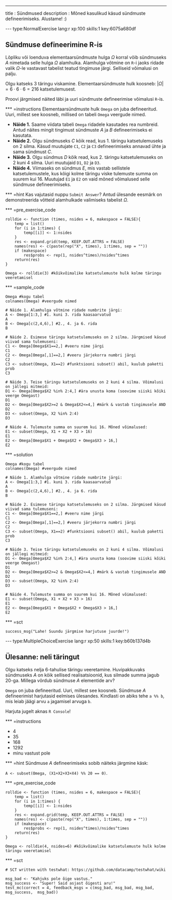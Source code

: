---
title       : Sündmused
description : Mõned kasulikud käsud sündmuste defineerimiseks. Alustame! :)


--- type:NormalExercise lang:r xp:100 skills:1 key:6075a680df
## Sündmuse defineerimine R-is

Lõpliku või loenduva elementaarsündmuste hulga $\Omega$ korral võib sündmuseks *A* nimetada selle hulga $\Omega$ alamhulka. Alamhulga võtmine on `R`-i jaoks ridade valik  $\Omega$-le vastavast tabelist teatud tingimuse järgi. Selliseid võimalusi on palju.

Olgu katseks 3 täringu viskamine. Elementaarsündmuste hulk koosneb: $|\Omega|=6\cdot 6\cdot 6 = 216$ katsetulemusest. 

Proovi järgmised näited läbi ja uuri sündmuste defineerimise võimalusi `R`-is.

*** =instructions
Elementaarsündmuste hulk `Omega` on juba defineeritud. Uuri, millest see koosneb, millised on tabeli `Omega` veergude nimed.
* **Näide 1.** Saame viidata tabeli `Omega` ridadele kasutades rea numbreid. Antud näites mingit tingimust sündmuste *A* ja *B* defineerimiseks ei kasutata.
* **Näide 2.** Olgu sündmuseks $C$ kõik read, kus 1. täringu katsetulemuseks on 2 silma. Käsud muutujate `C1`, `C2` ja `C3` defineerimiseks annavad ühte ja sama sündmust $C$.
* **Näide 3.** Olgu sündmus $D$ kõik read, kus 2. täringu katsetulemuseks on 2 kuni 4 silma. Uuri muutujaid `D1`, `D2` ja `D3`.
* **Näide 4.** Viimaseks on sündmus $E$, mis vastab sellistele katsetulemustele, kus kõigi kolme täringu viske tulemuste summa on suurem kui 16. Muutujad `E1` ja `E2` on vaid mõned võimalused selle sündmuse defineerimiseks.


*** =hint
Kas vajutasid nuppu `Submit Answer`? Antud ülesande eesmärk on demonstreerida võtteid alamhulkade valimiseks tabelist $\Omega$.

*** =pre_exercise_code
```{r}
rolldie <- function (times, nsides = 6, makespace = FALSE){
    temp = list()
    for (i in 1:times) {
        temp[[i]] <- 1:nsides
    }
    res <- expand.grid(temp, KEEP.OUT.ATTRS = FALSE)
    names(res) <- c(paste(rep("X", times), 1:times, sep = ""))
    if (makespace) 
        res$probs <- rep(1, nsides^times)/nsides^times
    return(res)
}

Omega <- rolldie(3) #kõikvõimalike katsetulemuste hulk kolme täringu veeretamisel
```

*** =sample_code
```{r}
Omega #kogu tabel
colnames(Omega) #veergude nimed

# Näide 1. Alamhulga võtmine ridade numbrite järgi:
A <- Omega[1:3,] #1. kuni 3. rida kaasaarvatud
A
B <- Omega[c(2,4,6),] #2., 4. ja 6. rida
B

# Näide 2. Esimese täringu katsetulemuseks on 2 silma. Järgmised käsud viivad sama tulemuseni:
C1 <- Omega[Omega$X1==2,] #veeru nime järgi
C1
C2 <- Omega[Omega[,1]==2,] #veeru järjekorra numbri järgi
C2
C3 <- subset(Omega, X1==2) #funktsiooni subset() abil, kuulub paketti prob
C3

# Näide 3. Teise täringu katsetulemuseks on 2 kuni 4 silma. Võimalusi on jällegi mitmeid:
D1 <- Omega[Omega$X2 %in% 2:4,] #ära unusta koma (soovime siiski kõiki veerge Omegast)
D1
D2 <- Omega[Omega$X2>=2 & Omega$X2<=4,] #märk & vastab tingimusele AND 
D2
D3 <- subset(Omega, X2 %in% 2:4)
D3

# Näide 4. Tulemuste summa on suurem kui 16. Mõned võimalused:
E1 <- subset(Omega, X1 + X2 + X3 > 16)
E1
E2 <- Omega[Omega$X1 + Omega$X2 + Omega$X3 > 16,]
E2
```

*** =solution
```{r}
Omega #kogu tabel
colnames(Omega) #veergude nimed

# Näide 1. Alamhulga võtmine ridade numbrite järgi:
A <- Omega[1:3,] #1. kuni 3. rida kaasaarvatud
A
B <- Omega[c(2,4,6),] #2., 4. ja 6. rida
B

# Näide 2. Esimese täringu katsetulemuseks on 2 silma. Järgmised käsud viivad sama tulemuseni:
C1 <- Omega[Omega$X1==2,] #veeru nime järgi
C1
C2 <- Omega[Omega[,1]==2,] #veeru järjekorra numbri järgi
C2
C3 <- subset(Omega, X1==2) #funktsiooni subset() abil, kuulub paketti prob
C3

# Näide 3. Teise täringu katsetulemuseks on 2 kuni 4 silma. Võimalusi on jällegi mitmeid:
D1 <- Omega[Omega$X2 %in% 2:4,] #ära unusta koma (soovime siiski kõiki veerge Omegast)
D1
D2 <- Omega[Omega$X2>=2 & Omega$X2<=4,] #märk & vastab tingimusele AND 
D2
D3 <- subset(Omega, X2 %in% 2:4)
D3

# Näide 4. Tulemuste summa on suurem kui 16. Mõned võimalused:
E1 <- subset(Omega, X1 + X2 + X3 > 16)
E1
E2 <- Omega[Omega$X1 + Omega$X2 + Omega$X3 > 16,]
E2
```

*** =sct
```{r}
success_msg("Lahe! Suundu järgmise harjutuse juurde!")
```

--- type:MultipleChoiceExercise lang:r xp:50 skills:1 key:b60b137d4b
## Ülesanne: neli täringut

Olgu katseks nelja 6-tahulise täringu veeretamine. Huvipakkuvaks sündmuseks $A$ on kõik sellised realisatsioonid, kus silmade summa jagub 20-ga. Millega võrdub sündmuse $A$ elementide arv? 

`Omega` on juba defineeritud. Uuri, millest see koosneb. Sündmuse $A$ defineerimist harjutasid eelmises ülesandes. Kindlasti on abiks tehe `a %% b`, mis leiab jäägi arvu `a` jagamisel arvuga `b`.  

Harjuta jugelt aknas `R Console`!

*** =instructions

* 4
* 35
* 168
* 1292
* minu vastust pole

*** =hint
Sündmuse $A$ defineerimiseks sobib näiteks järgmine käsk: 

`A <- subset(Omega, (X1+X2+X3+X4) %% 20 == 0)`.

*** =pre_exercise_code
```{r}
rolldie <- function (times, nsides = 6, makespace = FALSE){
    temp = list()
    for (i in 1:times) {
        temp[[i]] <- 1:nsides
    }
    res <- expand.grid(temp, KEEP.OUT.ATTRS = FALSE)
    names(res) <- c(paste(rep("X", times), 1:times, sep = ""))
    if (makespace) 
        res$probs <- rep(1, nsides^times)/nsides^times
    return(res)
}

Omega <- rolldie(4, nsides=6) #kõikvõimalike katsetulemuste hulk kolme täringu veeretamisel

```

*** =sct
```{r}
# SCT written with testwhat: https://github.com/datacamp/testwhat/wiki

msg_bad <- "Kahjuks pole õige vastus."
msg_success <- "Super! Said asjast õigesti aru!"
test_mc(correct = 4, feedback_msgs = c(msg_bad, msg_bad, msg_bad, msg_success,  msg_bad))
```
